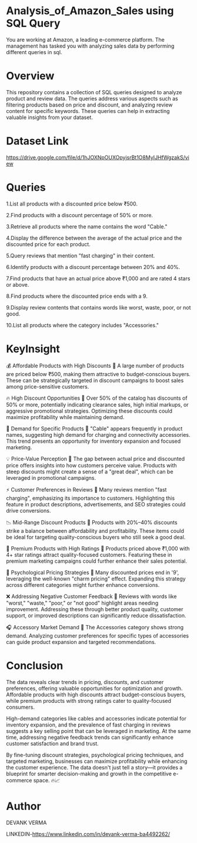 # Analysis_of_Amazon_Sales using SQL Query
You are working at Amazon, a leading e-commerce platform. The management has tasked you with analyzing sales data by performing different queries in sql.

# Overview
This repository contains a collection of SQL queries designed to analyze product and review data. The queries address various aspects such as filtering products based on price and discount, and analyzing review content for specific keywords. These queries can help in extracting valuable insights from your dataset.

# Dataset Link
https://drive.google.com/file/d/1hJOXNpOUXOpyjsrBt1O8MyIJHfWgzakS/view

# Queries
1.List all products with a discounted price below ₹500.

2.Find products with a discount percentage of 50% or more.

3.Retrieve all products where the name contains the word "Cable."

4.Display the difference between the average of the actual price and the discounted price for each product.

5.Query reviews that mention "fast charging" in their content.

6.Identify products with a discount percentage between 20% and 40%.

7.Find products that have an actual price above ₹1,000 and are rated 4 stars or above.

8.Find products where the discounted price ends with a 9.

9.Display review contents that contains words like worst, waste, poor, or not good.

10.List all products where the category includes "Accessories."

# KeyInsight
💰 Affordable Products with High Discounts
🔹 A large number of products are priced below ₹500, making them attractive to budget-conscious buyers. These can be strategically targeted in discount campaigns to boost sales among price-sensitive customers.

🔥 High Discount Opportunities
🔹 Over 50% of the catalog has discounts of 50% or more, potentially indicating clearance sales, high initial markups, or aggressive promotional strategies. Optimizing these discounts could maximize profitability while maintaining demand.

🔌 Demand for Specific Products
🔹 "Cable" appears frequently in product names, suggesting high demand for charging and connectivity accessories. This trend presents an opportunity for inventory expansion and focused marketing.

💡 Price-Value Perception
🔹 The gap between actual price and discounted price offers insights into how customers perceive value. Products with steep discounts might create a sense of a "great deal", which can be leveraged in promotional campaigns.

⚡ Customer Preferences in Reviews
🔹 Many reviews mention "fast charging", emphasizing its importance to customers. Highlighting this feature in product descriptions, advertisements, and SEO strategies could drive conversions.

📉 Mid-Range Discount Products
🔹 Products with 20%–40% discounts strike a balance between affordability and profitability. These items could be ideal for targeting quality-conscious buyers who still seek a good deal.

🌟 Premium Products with High Ratings
🔹 Products priced above ₹1,000 with 4+ star ratings attract quality-focused customers. Featuring these in premium marketing campaigns could further enhance their sales potential.

🧠 Psychological Pricing Strategies
🔹 Many discounted prices end in '9', leveraging the well-known "charm pricing" effect. Expanding this strategy across different categories might further enhance conversions.

❌ Addressing Negative Customer Feedback
🔹 Reviews with words like "worst," "waste," "poor," or "not good" highlight areas needing improvement. Addressing these through better product quality, customer support, or improved descriptions can significantly reduce dissatisfaction.

🎧 Accessory Market Demand
🔹 The Accessories category shows strong demand. Analyzing customer preferences for specific types of accessories can guide product expansion and targeted recommendations.

# Conclusion
The data reveals clear trends in pricing, discounts, and customer preferences, offering valuable opportunities for optimization and growth. Affordable products with high discounts attract budget-conscious buyers, while premium products with strong ratings cater to quality-focused consumers.

High-demand categories like cables and accessories indicate potential for inventory expansion, and the prevalence of fast charging in reviews suggests a key selling point that can be leveraged in marketing. At the same time, addressing negative feedback trends can significantly enhance customer satisfaction and brand trust.

By fine-tuning discount strategies, psychological pricing techniques, and targeted marketing, businesses can maximize profitability while enhancing the customer experience. The data doesn't just tell a story—it provides a blueprint for smarter decision-making and growth in the competitive e-commerce space. 🔥📈

# Author
DEVANK VERMA

LINKEDIN-https://www.linkedin.com/in/devank-verma-ba4492262/



